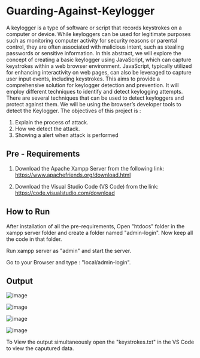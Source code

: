 # Guarding-Against-Keylogger

A keylogger is a type of software or script that records keystrokes on a computer or device. While
keyloggers can be used for legitimate purposes such as monitoring computer activity for security reasons
or parental control, they are often associated with malicious intent, such as stealing passwords or sensitive
information. In this abstract, we will explore the concept of creating a basic keylogger using JavaScript,
which can capture keystrokes within a web browser environment. JavaScript, typically utilized for
enhancing interactivity on web pages, can also be leveraged to capture user input events, including
keystrokes. This aims to provide a comprehensive solution for keylogger detection and prevention. It will
employ different techniques to identify and detect keylogging attempts. There are several techniques that
can be used to detect keyloggers and protect against them. We will be using the browser’s developer tools
to detect the Keylogger. The objectives of this project is :

1. Explain the process of attack.
2. How we detect the attack.
3. Showing a alert when attack is performed



## Pre - Requirements

1. Download the Apache Xampp Server from the following link:
    https://www.apachefriends.org/download.html

2. Download the Visual Studio Code (VS Code) from the link:
    https://code.visualstudio.com/download
## How to Run

After installation of all the pre-requirements, Open "htdocs" folder in the xampp server folder and create a folder named "admin-login". Now keep all the code in that folder.

Run xampp server as "admin" and start the server.

Go to your Browser and type : "local/admin-login".


## Output
![image](https://github.com/Kompelli-Anurudh/Guarding-Against-Keylogger/assets/128072700/69a9614a-9e16-48fb-90c7-95f1545f523b)

![image](https://github.com/Kompelli-Anurudh/Guarding-Against-Keylogger/assets/128072700/f3c8f2f4-4272-4218-b189-7dced37c33b4)

![image](https://github.com/Kompelli-Anurudh/Guarding-Against-Keylogger/assets/128072700/a65e616b-3476-48db-8e1a-b19437f2b4da)

![image](https://github.com/Kompelli-Anurudh/Guarding-Against-Keylogger/assets/128072700/7a7199c6-3f4f-42db-9502-76286ccfcf53)

To View the output simultaneously open the "keystrokes.txt" in the VS Code to view the caputured data.
